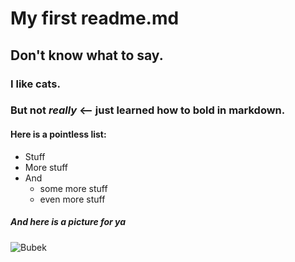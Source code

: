 # My first readme.md

## Don't know what to say.

### I like cats.

### But not _really_ <-- just learned how to bold in markdown.

#### Here is a pointless list:

- Stuff
- More stuff
- And
  - some more stuff
  - even more stuff

##### And here is a picture for ya

![Bubek](/home/kris/downloads/cat.jpg)
